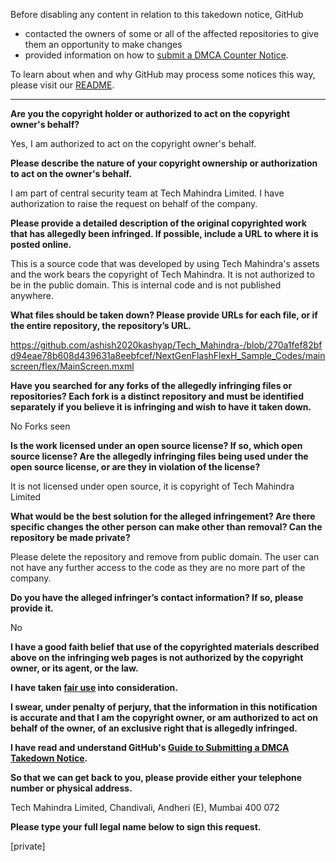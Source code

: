 Before disabling any content in relation to this takedown notice, GitHub

- contacted the owners of some or all of the affected repositories to give them an opportunity to make changes
- provided information on how to [submit a DMCA Counter Notice](https://docs.github.com/en/articles/guide-to-submitting-a-dmca-counter-notice).

To learn about when and why GitHub may process some notices this way, please visit our [README](https://github.com/github/dmca/blob/master/README.md).

---

**Are you the copyright holder or authorized to act on the copyright owner's behalf?**

Yes, I am authorized to act on the copyright owner's behalf.

**Please describe the nature of your copyright ownership or authorization to act on the owner's behalf.**

I am part of central security team at Tech Mahindra Limited. I have authorization to raise the request on behalf of the company.

**Please provide a detailed description of the original copyrighted work that has allegedly been infringed. If possible, include a URL to where it is posted online.**

This is a source code that was developed by using Tech Mahindra's assets and the work bears the copyright of Tech Mahindra. It is not authorized to be in the public domain. This is internal code and is not published anywhere.

**What files should be taken down? Please provide URLs for each file, or if the entire repository, the repository’s URL.**

https://github.com/ashish2020kashyap/Tech_Mahindra-/blob/270a1fef82bfd94eae78b608d439631a8eebfcef/NextGenFlashFlexH_Sample_Codes/mainscreen/flex/MainScreen.mxml

**Have you searched for any forks of the allegedly infringing files or repositories? Each fork is a distinct repository and must be identified separately if you believe it is infringing and wish to have it taken down.**

No Forks seen

**Is the work licensed under an open source license? If so, which open source license? Are the allegedly infringing files being used under the open source license, or are they in violation of the license?**

It is not licensed under open source, it is copyright of Tech Mahindra Limited

**What would be the best solution for the alleged infringement? Are there specific changes the other person can make other than removal? Can the repository be made private?**

Please delete the repository and remove from public domain. The user can not have any further access to the code as they are no more part of the company.

**Do you have the alleged infringer’s contact information? If so, please provide it.**

No

**I have a good faith belief that use of the copyrighted materials described above on the infringing web pages is not authorized by the copyright owner, or its agent, or the law.**

**I have taken <a href="https://www.lumendatabase.org/topics/22">fair use</a> into consideration.**

**I swear, under penalty of perjury, that the information in this notification is accurate and that I am the copyright owner, or am authorized to act on behalf of the owner, of an exclusive right that is allegedly infringed.**

**I have read and understand GitHub's <a href="https://docs.github.com/articles/guide-to-submitting-a-dmca-takedown-notice/">Guide to Submitting a DMCA Takedown Notice</a>.**

**So that we can get back to you, please provide either your telephone number or physical address.**

Tech Mahindra Limited, Chandivali, Andheri (E), Mumbai 400 072

**Please type your full legal name below to sign this request.**

[private]
